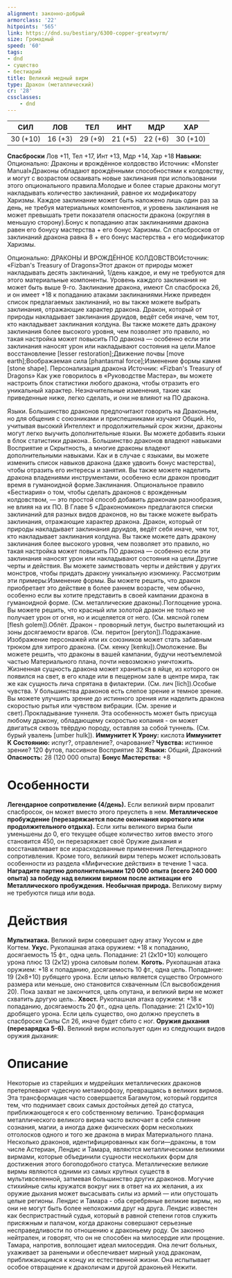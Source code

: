 ```yaml
---
alignment: законно-добрый
armorclass: '22'
hitpoints: '565'
link: https://dnd.su/bestiary/6300-copper-greatwyrm/
size: Громадный
speed: '60'
tags:
- dnd
- существо
- бестиарий
title: Великий медный вирм
type: Дракон (металлический)
cr: '28'
cssclasses:
    - dnd
---
```



| СИЛ | ЛОВ | ТЕЛ | ИНТ | МДР | ХАР |
|---|---|---|---|---|---|
| 30 (+10) | 16 (+3) | 29 (+9) | 21 (+5) | 22 (+6) | 30 (+10) |
**Спасброски** Лов +11, Тел +17, Инт +13, Мдр +14, Хар +18
**Навыки:** Опционально: Драконы и врождённое колдовство
Источник: «Monster Manual»Драконы обладают врождёнными способностями к колдовству, и могут с возрастом осваивать новые заклинания при использовании этого опционального правила.Молодые и более старые драконы могут накладывать количество заклинаний, равное их модификатору Харизмы. Каждое заклинание может быть наложено лишь один раз за день, не требуя материальных компонентов, и уровень заклинания не может превышать трети показателя опасности дракона (округляя в меньшую сторону).Бонус к попаданию атак заклинаниями дракона равен его бонусу мастерства + его бонус Харизмы. Сл спасбросков от заклинаний дракона равна 8 + его бонус мастерства + его модификатор Харизмы.

Опционально: ДРАКОНЫ И ВРОЖДЁННОЕ КОЛДОВСТВОИсточник: «Fizban's Treasury of Dragons»Этот дракон от природы может накладывать десять заклинаний, 1/день каждое, и ему не требуются для этого материальные компоненты. Уровень каждого заклинания не может быть выше 9-го. Заклинание дракона, имеют Сл спасброска 26, и он имеет +18 к попаданию атаками заклинаниями.Ниже приведен список предлагаемых заклинаний, но вы также можете выбрать заклинания, отражающие характер дракона. Дракон, который от природы накладывает заклинания друидов, ведёт себя иначе, чем тот, кто накладывает заклинания колдуна. Вы также можете дать дракону заклинания более высокого уровня, чем позволяет это правило, но такая настройка может повысить ПО дракона — особенно если эти заклинания наносят урон или накладывают состояния на цели.Малое восстановление [lesser restoration];Движение почвы [move earth];Воображаемая сила [phantasmal force];Изменение формы камня [stone shape].
Персонализация дракона
Источник: «Fizban's Treasury of Dragons»
Как уже говорилось в «Руководстве Мастера», вы можете настроить блок статистики любого дракона, чтобы отразить его уникальный характер. Незначительные изменения, такие как приведенные ниже, легко сделать, и они не влияют на ПО дракона.

Языки. Большинство драконов предпочитают говорить на Драконьем, но для общения с союзниками и приспешниками изучают Общий. Но, учитывая высокий Интеллект и продолжительный срок жизни, драконы могут легко выучить дополнительные языки. Вы можете добавить языки в блок статистики дракона.. Большинство драконов владеют навыками Восприятие и Скрытность, а многие драконы владеют дополнительными навыками. Как и в случае с языками, вы можете изменить список навыков дракона (даже удвоить бонус мастерства), чтобы отразить его интересы и занятия. Вы также можете наделить дракона владениями инструментами, особенно если дракон проводит время в гуманоидной форме.Заклинания. Опциональное правило «Бестиария» о том, чтобы сделать драконов с врожденным колдовством, — это простой способ добавить драконам разнообразия, не влияя на их ПО. В Главе 5 «Дракономикон» предлагаются списки заклинаний для разных видов драконов, но вы также можете выбрать заклинания, отражающие характер дракона. Дракон, который от природы накладывает заклинания друидов, ведёт себя иначе, чем тот, кто накладывает заклинания колдуна. Вы также можете дать дракону заклинания более высокого уровня, чем позволяет это правило, но такая настройка может повысить ПО дракона — особенно если эти заклинания наносят урон или накладывают состояния на цели.Другие черты и действия. Вы можете заимствовать черты и действия у других монстров, чтобы придать дракону уникальную изюминку. Рассмотрим эти примеры:Изменение формы. Вы можете решить, что дракон приобретает это действие в более раннем возрасте, чем обычно, особенно если вы хотите представить в своей кампании дракона в гуманоидной форме. (См. металлические драконы).Поглощение урона. Вы можете решить, что красный или золотой дракон не только не получает урон от огня, но и исцеляется от него. (См. мясной голем [flesh golem]).Облёт. Дракон - проворный летун, быстро вылетающий из зоны досягаемости врагов. (См. перитон [peryton]).Подражание. Изображение персонажей или их союзников может стать забавным трюком для хитрого дракона. (См. кенку [kenku]).Омоложение. Вы можете решить, что драконы в вашей кампании, будучи неотъемлемой частью Материального плана, почти невозможно уничтожить. Жизненная сущность дракона может храниться в яйце, из которого он появился на свет, в его кладе или в пещерном зале в центре мира, так же как сущность лича спрятана в филактерии. (См. лич [lich]).Особые чувства. У большинства драконов есть слепое зрение и темное зрение. Вы можете улучшить зрение до истинного зрения или наделить дракона скоростью рытья или чувством вибрации. (См. зрение и свет).Прокладывание туннеля.  Эта особенность может быть присуща любому дракону, обладающему скоростью копания - он может двигаться сквозь твёрдую породу, оставляя за собой туннель. (См. бурый увалень [umber hulk]).
**Иммунитет К Урону:** кислота
**Иммунитет К Состоянию:** испуг?, отравление?, очарование?
**Чувства:** истинное зрение? 120 футов, пассивное Восприятие 32
**Языки:** Общий, Драконий
**Опасность:** 28 (120 000 опыта)
**Бонус Мастерства:** +8


# Особенности
**Легендарное сопротивление (4/день).** Если великий вирм провалит спасбросок, он может вместо этого преуспеть в нем.
**Металлическое пробуждение (перезаряжается после окончания короткого или продолжительного отдыха).** Если хиты великого вирма были уменьшены до 0, его текущее общее количество хитов вместо этого становится 450, он перезаряжает своё Оружие дыхания и восстанавливает все израсходованные применения Легендарного сопротивления. Кроме того, великий вирм теперь может использовать особенности из раздела «Мифические действия» в течение 1 часа.
**Наградите партию дополнительными 120 000 опыта (всего 240 000 опыта) за победу над великим вирмом после активации его Металлического пробуждения.** 
**Необычная природа.** Великому вирму не требуются пища или вода.


# Действия
**Мультиатака.** Великий вирм совершает одну атаку Укусом и две Когтем.
**Укус.** Рукопашная атака оружием: +18 к попаданию, досягаемость 15 фт., одна цель. Попадание: 21 (2к10+10) колющего урона плюс 13 (2к12) урона силовым полем.
**Коготь.** Рукопашная атака оружием: +18 к попаданию, досягаемость 10 фт., одна цель. Попадание: 19 (2к8+10) рубящего урона. Если целью является существо Огромного размера или меньше, оно становится схваченным (Сл высвобождения 20). Пока захват не закончится, цель опутана, и великий вирм не может схватить другую цель..
**Хвост.** Рукопашная атака оружием: +18 к попаданию, досягаемость 20 фт., одна цель. Попадание: 21 (2к10+10) дробящего урона. Если цель существо, оно должно преуспеть в спасброске Силы Сл 26, иначе будет сбито с ног.
**Оружия дыхания (перезарядка 5-6).** Великий вирм использует один из следующих видов оружия дыхания:


# Описание
Некоторые из старейших и мудрейших металлических драконов претерпевают чудесную метаморфозу, превращаясь в великих вирмов. Эта трансформация часто совершается Багамутом, который гордится тем, что поднимает своих самых достойных детей до статуса, приближающегося к его собственному величию. Трансформация металлического великого вирма часто включает в себя слияние сознания, магии, а иногда даже физических форм нескольких отголосков одного и того же дракона в мирах Материального плана. Несколько драконов, идентифицированных как боги—драконы, в том числе Астериан, Лендис и Тамара, являются металлическими великими вирмами, которые объединили сущности нескольких форм для достижения этого богоподобного статуса. Металлические великие вирмы являются одними из самых крупных существ в мультивселенной, затмевая большинство других драконов. Могучие стихийные силы кружатся вокруг них в ответ на их желания, а их оружие дыхания может высасывать силы из армий — или опустошать целые регионы. Лендис и Тамара - оба серебряные великие вирмы, но они не могут быть более непохожими друг на друга. Лендис известен как беспристрастный судья, который в равной степени готов служить присяжным и палачом, когда драконы совершают серьезные несправедливости по отношению к драконьему роду. Он законно нейтрален, и говорят, что он не способен на милосердие или прощение. Тамара, напротив, воплощает идеал милосердия. Она лечит больных, ухаживает за ранеными и обеспечивает мирный уход драконам, приближающимся к концу их естественной жизни. Она испытывает особое отвращение к драколичам и другой драконьей Нежити.